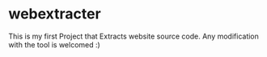 # webextracter
This is my first Project that Extracts website source code.
Any modification with the tool is welcomed :)
